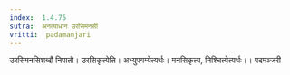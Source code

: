 ```yaml
---
index:  1.4.75
sutra:  अनत्याधान उरसिमनसी
vritti:  padamanjari
---
```


उरसिमनसिशब्दौ निपातौ। उरसिकृत्येति। अभ्युपगम्येत्यर्थः। मनसिकृत्य, निश्चित्येत्यर्थः।।
पदमञ्जरी
